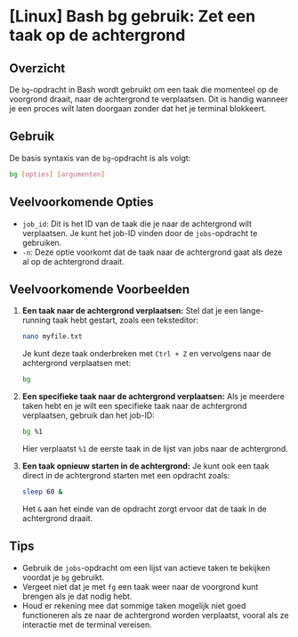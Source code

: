 # [Linux] Bash bg gebruik: Zet een taak op de achtergrond

## Overzicht
De `bg`-opdracht in Bash wordt gebruikt om een taak die momenteel op de voorgrond draait, naar de achtergrond te verplaatsen. Dit is handig wanneer je een proces wilt laten doorgaan zonder dat het je terminal blokkeert.

## Gebruik
De basis syntaxis van de `bg`-opdracht is als volgt:

```bash
bg [opties] [argumenten]
```

## Veelvoorkomende Opties
- `job_id`: Dit is het ID van de taak die je naar de achtergrond wilt verplaatsen. Je kunt het job-ID vinden door de `jobs`-opdracht te gebruiken.
- `-n`: Deze optie voorkomt dat de taak naar de achtergrond gaat als deze al op de achtergrond draait.

## Veelvoorkomende Voorbeelden

1. **Een taak naar de achtergrond verplaatsen:**
   Stel dat je een lange-running taak hebt gestart, zoals een teksteditor:
   ```bash
   nano myfile.txt
   ```
   Je kunt deze taak onderbreken met `Ctrl + Z` en vervolgens naar de achtergrond verplaatsen met:
   ```bash
   bg
   ```

2. **Een specifieke taak naar de achtergrond verplaatsen:**
   Als je meerdere taken hebt en je wilt een specifieke taak naar de achtergrond verplaatsen, gebruik dan het job-ID:
   ```bash
   bg %1
   ```
   Hier verplaatst `%1` de eerste taak in de lijst van jobs naar de achtergrond.

3. **Een taak opnieuw starten in de achtergrond:**
   Je kunt ook een taak direct in de achtergrond starten met een opdracht zoals:
   ```bash
   sleep 60 &
   ```
   Het `&` aan het einde van de opdracht zorgt ervoor dat de taak in de achtergrond draait.

## Tips
- Gebruik de `jobs`-opdracht om een lijst van actieve taken te bekijken voordat je `bg` gebruikt.
- Vergeet niet dat je met `fg` een taak weer naar de voorgrond kunt brengen als je dat nodig hebt.
- Houd er rekening mee dat sommige taken mogelijk niet goed functioneren als ze naar de achtergrond worden verplaatst, vooral als ze interactie met de terminal vereisen.